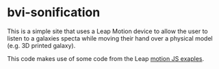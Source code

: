 # bvi-sonification
This is a simple site that uses a Leap Motion device to allow the user to listen to a
galaxies specta while moving their hand over a physical model (e.g. 3D printed galaxy).

This code makes use of some code from the Leap [motion JS exaples](https://github.com/leapmotion/javascript/).
